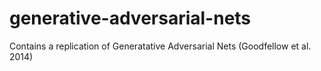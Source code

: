 # generative-adversarial-nets
Contains a replication of Generatative Adversarial Nets (Goodfellow et al. 2014)
